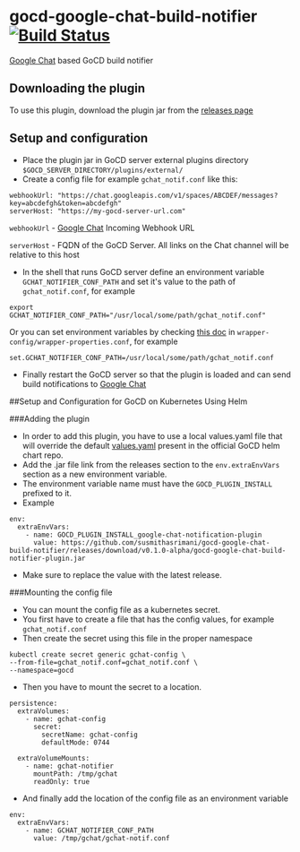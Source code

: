 # gocd-google-chat-build-notifier [![Build Status](https://travis-ci.org/susmithasrimani/gocd-google-chat-build-notifier.svg?branch=master)](https://travis-ci.org/susmithasrimani/gocd-google-chat-build-notifier)

[Google Chat](https://chat.google.com) based GoCD build notifier

## Downloading the plugin

To use this plugin, download the plugin jar from the [releases page](https://github.com/susmithasrimani/gocd-google-chat-build-notifier/releases)

## Setup and configuration
* Place the plugin jar in GoCD server external plugins directory `$GOCD_SERVER_DIRECTORY/plugins/external/`
* Create a config file for example `gchat_notif.conf` like this:

```
webhookUrl: "https://chat.googleapis.com/v1/spaces/ABCDEF/messages?key=abcdefgh&token=abcdefgh"
serverHost: "https://my-gocd-server-url.com"
```

`webhookUrl` - [Google Chat](https://chat.google.com) Incoming Webhook URL

`serverHost` - FQDN of the GoCD Server. All links on the Chat channel will be relative to this host

* In the shell that runs GoCD server define an environment variable `GCHAT_NOTIFIER_CONF_PATH` and set it's value to the path of `gchat_notif.conf`, for example
```
export GCHAT_NOTIFIER_CONF_PATH="/usr/local/some/path/gchat_notif.conf"
```
Or you can set environment variables by checking [this doc](https://docs.gocd.org/current/installation/install/server/linux.html#overriding-default-startup-arguments-and-environment) in `wrapper-config/wrapper-properties.conf`, for example
```
set.GCHAT_NOTIFIER_CONF_PATH=/usr/local/some/path/gchat_notif.conf
```
* Finally restart the GoCD server so that the plugin is loaded and can send build notifications to [Google Chat](https://chat.google.com)

##Setup and Configuration for GoCD on Kubernetes Using Helm

###Adding the plugin
- In order to add this plugin, you have to use a local values.yaml file that will override the default [values.yaml](https://github.com/helm/charts/blob/master/stable/gocd/values.yaml) present in the official GoCD helm chart repo. 
- Add the .jar file link from the releases section to the `env.extraEnvVars` section as a new environment variable.
- The environment variable name must have the `GOCD_PLUGIN_INSTALL` prefixed to it.
- Example

```
env:
  extraEnvVars:
    - name: GOCD_PLUGIN_INSTALL_google-chat-notification-plugin
      value: https://github.com/susmithasrimani/gocd-google-chat-build-notifier/releases/download/v0.1.0-alpha/gocd-google-chat-build-notifier-plugin.jar
```
- Make sure to replace the value with the latest release.

###Mounting the config file
- You can mount the config file as a kubernetes secret.
- You first have to create a file that has the config values, for example `gchat_notif.conf`
- Then create the secret using this file in the proper namespace 

```
kubectl create secret generic gchat-config \
--from-file=gchat_notif.conf=gchat_notif.conf \
--namespace=gocd
```

- Then you have to mount the secret to a location.

```
persistence:
  extraVolumes:
    - name: gchat-config
      secret:
        secretName: gchat-config
        defaultMode: 0744

  extraVolumeMounts:
    - name: gchat-notifier
      mountPath: /tmp/gchat
      readOnly: true
```
- And finally add the location of the config file as an environment variable
```
env:
  extraEnvVars:
    - name: GCHAT_NOTIFIER_CONF_PATH
      value: /tmp/gchat/gchat-notif.conf
```